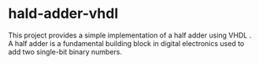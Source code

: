 # hald-adder-vhdl
This project provides a simple implementation of a half adder using VHDL . A half adder is a fundamental building block in digital electronics used to add two single-bit binary numbers.
